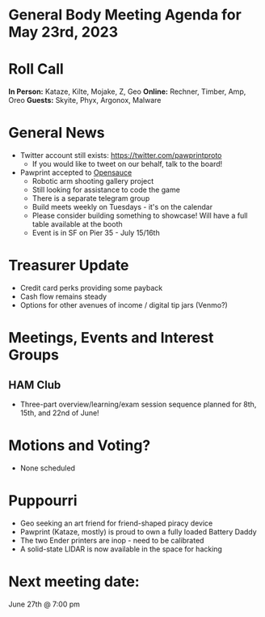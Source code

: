 # General Body Meeting Agenda for May 23rd, 2023
# Roll Call
**In Person:**
Kataze, Kilte, Mojake, Z, Geo
**Online:** 
Rechner, Timber, Amp, Oreo
**Guests:** 
Skyite, Phyx, Argonox, Malware

# General News
  - Twitter account still exists: https://twitter.com/pawprintproto
    - If you would like to tweet on our behalf, talk to the board!
  - Pawprint accepted to [Opensauce](https://opensauce.live) 
    - Robotic arm shooting gallery project
    - Still looking for assistance to code the game
    - There is a separate telegram group
    - Build meets weekly on Tuesdays - it's on the calendar
    - Please consider building something to showcase! Will have a full table available at the booth
    - Event is in SF on Pier 35 - July 15/16th

# Treasurer Update
  - Credit card perks providing some payback
  - Cash flow remains steady
  - Options for other avenues of income / digital tip jars (Venmo?)

# Meetings, Events and Interest Groups
## HAM Club
  - Three-part overview/learning/exam session sequence planned for 8th, 15th, and 22nd of June!
# Motions and Voting?
  - None scheduled
# Puppourri
  - Geo seeking an art friend for friend-shaped piracy device
  - Pawprint (Kataze, mostly) is proud to own a fully loaded Battery Daddy 
  - The two Ender printers are inop - need to be calibrated
  - A solid-state LIDAR is now available in the space for hacking


# Next meeting date:
June 27th @ 7:00 pm
